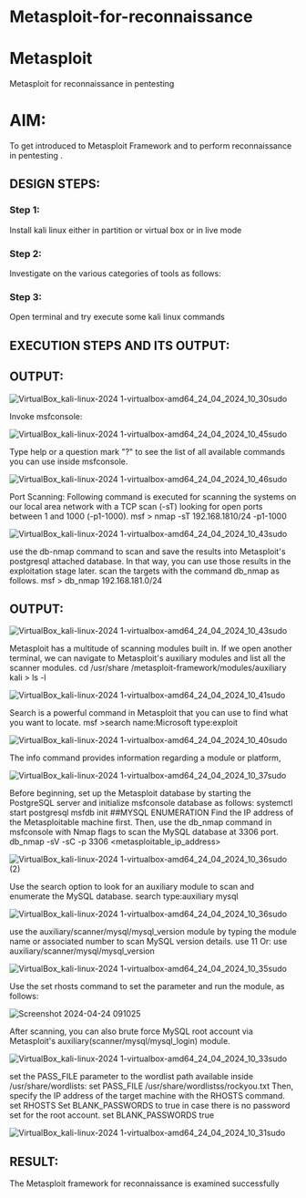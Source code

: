 # Metasploit-for-reconnaissance
# Metasploit
Metasploit for reconnaissance in pentesting

# AIM:

To get introduced to Metasploit Framework and to  perform reconnaissance  in pentesting .

## DESIGN STEPS:

### Step 1:

Install kali linux either in partition or virtual box or in live mode

### Step 2:

Investigate on the various categories of tools as follows:

### Step 3:

Open terminal and try execute some kali linux commands

## EXECUTION STEPS AND ITS OUTPUT:


## OUTPUT:
![VirtualBox_kali-linux-2024 1-virtualbox-amd64_24_04_2024_10_30sudo](https://github.com/Narasimhan05/Metasploit-for-reconnaissance/assets/132819871/3fc4ceef-b6f2-4e3b-bf7a-0f6b59a1ad78)

Invoke msfconsole:

![VirtualBox_kali-linux-2024 1-virtualbox-amd64_24_04_2024_10_45sudo](https://github.com/Narasimhan05/Metasploit-for-reconnaissance/assets/132819871/f6f5323a-4b5b-41d8-ba4f-ebaa0b302add)

Type help or a question mark "?" to see the list of all available commands you can use inside msfconsole.

![VirtualBox_kali-linux-2024 1-virtualbox-amd64_24_04_2024_10_46sudo](https://github.com/Narasimhan05/Metasploit-for-reconnaissance/assets/132819871/0ab20b9b-a692-4615-bb74-acffdd36ba92)

Port Scanning:
Following command is executed for scanning the systems on our local area network with a TCP scan (-sT) looking for open ports between 1 and 1000 (-p1-1000).
msf >  nmap -sT 192.168.1810/24 -p1-1000

![VirtualBox_kali-linux-2024 1-virtualbox-amd64_24_04_2024_10_43sudo](https://github.com/Narasimhan05/Metasploit-for-reconnaissance/assets/132819871/97f3a1c0-0652-4e27-87b1-2a75f3c8cc10)

use the db-nmap command to scan and save the results into Metasploit's postgresql attached database. In that way, you can use those results in the exploitation stage later.
scan the targets with the command db_nmap as follows.
msf > db_nmap 192.168.181.0/24

## OUTPUT:

![VirtualBox_kali-linux-2024 1-virtualbox-amd64_24_04_2024_10_43sudo](https://github.com/Narasimhan05/Metasploit-for-reconnaissance/assets/132819871/651b1213-a265-48bd-ba5e-52f161354c0d)

Metasploit has a multitude of scanning modules built in. If we open another terminal, we can navigate to Metasploit's auxiliary modules and list all the scanner modules.
cd /usr/share /metasploit-framework/modules/auxiliary
kali > ls -l

![VirtualBox_kali-linux-2024 1-virtualbox-amd64_24_04_2024_10_41sudo](https://github.com/Narasimhan05/Metasploit-for-reconnaissance/assets/132819871/28b263f8-9082-40e1-a34a-7b3e31773cc4)

Search is a powerful command in Metasploit that you can use to find what you want to locate. 
msf >search name:Microsoft type:exploit

![VirtualBox_kali-linux-2024 1-virtualbox-amd64_24_04_2024_10_40sudo](https://github.com/Narasimhan05/Metasploit-for-reconnaissance/assets/132819871/d5888aa7-884b-440d-9510-0465c576c409)

The info command provides information regarding a module or platform,

![VirtualBox_kali-linux-2024 1-virtualbox-amd64_24_04_2024_10_37sudo](https://github.com/Narasimhan05/Metasploit-for-reconnaissance/assets/132819871/0894ede0-ee71-4830-81ab-76fd6810f944)

Before beginning, set up the Metasploit database by starting the PostgreSQL server and initialize msfconsole database as follows:
systemctl start postgresql
msfdb init
##MYSQL ENUMERATION
Find the IP address of the Metasploitable machine first. Then, use the db_nmap command in msfconsole with Nmap flags to scan the MySQL database at 3306 port.
db_nmap -sV -sC -p 3306 <metasploitable_ip_address>

![VirtualBox_kali-linux-2024 1-virtualbox-amd64_24_04_2024_10_36sudo (2)](https://github.com/Narasimhan05/Metasploit-for-reconnaissance/assets/132819871/372979d9-8b28-4377-a6ee-6e1086b7b01c)

Use the search option to look for an auxiliary module to scan and enumerate the MySQL database.
search type:auxiliary mysql

![VirtualBox_kali-linux-2024 1-virtualbox-amd64_24_04_2024_10_36sudo](https://github.com/Narasimhan05/Metasploit-for-reconnaissance/assets/132819871/1db5d3e9-7307-402f-88fb-6d37a3f6a986)

use the auxiliary/scanner/mysql/mysql_version module by typing the module name or associated number to scan MySQL version details.
use 11
Or:
use auxiliary/scanner/mysql/mysql_version

![VirtualBox_kali-linux-2024 1-virtualbox-amd64_24_04_2024_10_35sudo](https://github.com/Narasimhan05/Metasploit-for-reconnaissance/assets/132819871/786bd048-cb0e-42e1-b7c5-8dc9ffc7d2ab)

Use the set rhosts command to set the parameter and run the module, as follows:

![Screenshot 2024-04-24 091025](https://github.com/Narasimhan05/Metasploit-for-reconnaissance/assets/132819871/3ede68c3-c378-4c19-97eb-9da87f3f6ef8)

After scanning, you can also brute force MySQL root account via Metasploit's auxiliary(scanner/mysql/mysql_login) module.

![VirtualBox_kali-linux-2024 1-virtualbox-amd64_24_04_2024_10_33sudo](https://github.com/Narasimhan05/Metasploit-for-reconnaissance/assets/132819871/9f8bf31b-9469-4103-9985-50451dd74a6a)

set the PASS_FILE parameter to the wordlist path available inside /usr/share/wordlists:
set PASS_FILE /usr/share/wordlistss/rockyou.txt
Then, specify the IP address of the target machine with the RHOSTS command.
set RHOSTS <metasploitable-ip-address>
Set BLANK_PASSWORDS to true in case there is no password set for the root account.
set BLANK_PASSWORDS true

![VirtualBox_kali-linux-2024 1-virtualbox-amd64_24_04_2024_10_31sudo](https://github.com/Narasimhan05/Metasploit-for-reconnaissance/assets/132819871/6e36b1a7-9252-4965-a24a-ecf1ddbddbc0)
## RESULT:
The Metasploit framework for reconnaissance is  examined successfully
